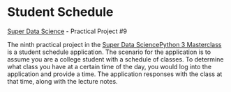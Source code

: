 # Student Schedule
[Super Data Science](https://www.superdatascience.com) - Practical Project #9

The ninth practical project in the [Super Data Science]()[Python 3 Masterclass](https://www.superdatascience.com/courses/python-3-programming-beginner-to-pro-masterclass) is a student schedule application. The scenario for the application is to assume you are a college student with a schedule of classes. To determine what class you have at a certain time of the day, you would log into the application and provide a time. The application responses with the class at that time, along with the lecture notes.
